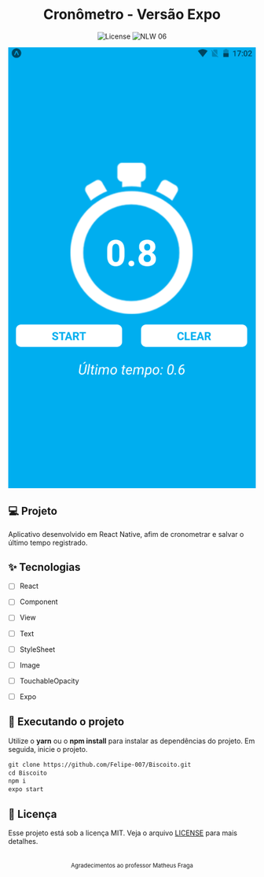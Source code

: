 <h1 align="center">
  Cronômetro - Versão Expo
</h1>

<p align="center">
  <img alt="License" src="https://img.shields.io/static/v1?label=license&message=MIT&color=E51C44&labelColor=0A1033">

 <img src="https://img.shields.io/static/v1?label=NLW&message=06&color=E51C44&labelColor=0A1033" alt="NLW 06" />
</p>


![cover](.github/cover.PNG?style=flat)



## 💻 Projeto
Aplicativo desenvolvido em React Native, afim de cronometrar e salvar o último tempo registrado.

## ✨ Tecnologias

-   [ ] React
-   [ ] Component
-   [ ] View
-   [ ] Text
-   [ ] StyleSheet
-   [ ] Image
-   [ ] TouchableOpacity
-   [ ] Expo


## 🔖 Executando o projeto

Utilize o **yarn** ou o **npm install** para instalar as dependências do projeto.
Em seguida, inicie o projeto.

```cl
git clone https://github.com/Felipe-007/Biscoito.git
cd Biscoito
npm i
expo start
```

## 📄 Licença

Esse projeto está sob a licença MIT. Veja o arquivo [LICENSE](LICENSE.md) para mais detalhes.

<br />

<div align="center">
  <small>Agradecimentos ao professor Matheus Fraga</small>  
</div>